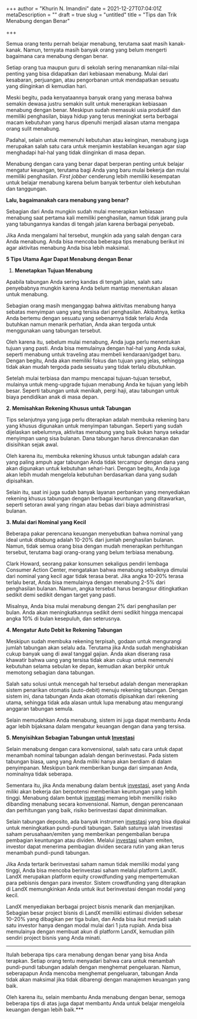 +++
author = "Khurin N. Imandini"
date = 2021-12-27T07:04:01Z
metaDescription = ""
draft = true
slug = "untitled"
title = "Tips dan Trik Menabung dengan Benar"

+++


Semua orang tentu pernah belajar menabung, terutama saat masih kanak-kanak. Namun, ternyata masih banyak orang yang belum mengerti bagaimana cara menabung dengan benar.

Setiap orang tua maupun guru di sekolah sering menanamkan nilai-nilai penting yang bisa didapatkan dari kebiasaan menabung. Mulai dari kesabaran, perjuangan, atau pengorbanan untuk mendapatkan sesuatu yang diinginkan di kemudian hari.

Meski begitu, pada kenyataannya banyak orang yang merasa bahwa semakin dewasa justru semakin sulit untuk menerapkan kebiasaan menabung dengan benar. Meskipun sudah memasuki usia produktif dan memiliki penghasilan, biaya hidup yang terus meningkat serta berbagai macam kebutuhan yang harus dipenuhi menjadi alasan utama mengapa orang sulit menabung.

Padahal, selain untuk memenuhi kebutuhan atau keinginan, menabung juga merupakan salah satu cara untuk menjamin kestabilan keuangan agar siap menghadapi hal-hal yang tidak diinginkan di masa depan.

Menabung dengan cara yang benar dapat berperan penting untuk belajar mengatur keuangan, terutama bagi Anda yang baru mulai bekerja dan mulai memiliki penghasilan. _First jobber_ cenderung lebih memiliki kesempatan untuk belajar menabung karena belum banyak terbentur oleh kebutuhan dan tanggungan.

**Lalu, bagaimanakah cara menabung yang benar?**

Sebagian dari Anda mungkin sudah mulai menerapkan kebiasaan menabung saat pertama kali memiliki penghasilan, namun tidak jarang pula yang tabungannya kandas di tengah jalan karena berbagai penyebab.

Jika Anda mengalami hal tersebut, mungkin ada yang salah dengan cara Anda menabung. Anda bisa mencoba beberapa tips menabung berikut ini agar aktivitas menabung Anda bisa lebih maksimal.

**5 Tips Utama Agar Dapat Menabung dengan Benar**

1. ******Menetapkan Tujuan Menabung******

Apabila tabungan Anda sering kandas di tengah jalan, salah satu penyebabnya mungkin karena Anda belum mantap menentukan alasan untuk menabung.

Sebagian orang masih menganggap bahwa aktivitas menabung hanya sebatas menyimpan uang yang tersisa dari penghasilan. Akibatnya, ketika Anda bertemu dengan sesuatu yang sebenarnya tidak terlalu Anda butuhkan namun menarik perhatian, Anda akan tergoda untuk menggunakan uang tabungan tersebut.

Oleh karena itu, sebelum mulai menabung, Anda juga perlu menentukan tujuan yang pasti. Anda bisa memulainya dengan hal-hal yang Anda sukai, seperti menabung untuk traveling atau membeli kendaraan/gadget baru. Dengan begitu, Anda akan memiliki fokus dan tujuan yang jelas, sehingga tidak akan mudah tergoda pada sesuatu yang tidak terlalu dibutuhkan.

Setelah mulai terbiasa dan mampu mencapai tujuan-tujuan tersebut, mulainya untuk meng-upgrade tujuan menabung Anda ke tujuan yang lebih besar. Seperti tabungan untuk menikah, pergi haji, atau tabungan untuk biaya pendidikan anak di masa depan.

**2. ****Memisahkan Rekening Khusus untuk Tabungan******

Tips selanjutnya yang juga perlu diterapkan adalah membuka rekening baru yang khusus digunakan untuk menyimpan tabungan. Seperti yang sudah dijelaskan sebelumnya, aktivitas menabung yang baik bukan hanya sekadar menyimpan uang sisa bulanan. Dana tabungan harus direncanakan dan disisihkan sejak awal.

Oleh karena itu, membuka rekening khusus untuk tabungan adalah cara yang paling ampuh agar tabungan Anda tidak tercampur dengan dana yang akan digunakan untuk kebutuhan sehari-hari. Dengan begitu, Anda juga akan lebih mudah mengelola kebutuhan berdasarkan dana yang sudah dipisahkan.

Selain itu, saat ini juga sudah banyak layanan perbankan yang menyediakan rekening khusus tabungan dengan berbagai keuntungan yang ditawarkan, seperti setoran awal yang ringan atau bebas dari biaya administrasi bulanan.

**3. ****Mulai dari Nominal yang Kecil******

Beberapa pakar perencana keuangan menyebutkan bahwa nominal yang ideal untuk ditabung adalah 10-20% dari jumlah penghasilan bulanan. Namun, tidak semua orang bisa dengan mudah menerapkan perhitungan tersebut, terutama bagi orang-orang yang belum terbiasa menabung.

Clark Howard, seorang pakar konsumen sekaligus pendiri lembaga Consumer Action Center, mengatakan bahwa menabung sebaiknya dimulai dari nominal yang kecil agar tidak terasa berat. Jika angka 10-20% terasa terlalu berat, Anda bisa memulainya dengan menabung 2-5% dari penghasilan bulanan. Namun, angka tersebut harus berangsur ditingkatkan sedikit demi sedikit dengan target yang pasti.

Misalnya, Anda bisa mulai menabung dengan 2% dari penghasilan per bulan. Anda akan meningkatkannya sedikit demi sedikit hingga mencapai angka 10% di bulan kesepuluh, dan seterusnya.

**4. ****Mengatur Auto Debit ke Rekening Tabungan******

Meskipun sudah membuka rekening terpisah, godaan untuk mengurangi jumlah tabungan akan selalu ada. Terutama jika Anda sudah menghabiskan cukup banyak uang di awal tanggal gajian. Anda akan diserang rasa khawatir bahwa uang yang tersisa tidak akan cukup untuk memenuhi kebutuhan selama sebulan ke depan, kemudian akan berpikir untuk memotong sebagian dana tabungan.

Salah satu solusi untuk mencegah hal tersebut adalah dengan menerapkan sistem penarikan otomatis (auto-debit) menuju rekening tabungan. Dengan sistem ini, dana tabungan Anda akan otomatis dipisahkan dari rekening utama, sehingga tidak ada alasan untuk lupa menabung atau mengurangi anggaran tabungan semula.

Selain memudahkan Anda menabung, sistem ini juga dapat membantu Anda agar lebih bijaksana dalam mengatur keuangan dengan dana yang tersisa.

**5. ****Menyisihkan Sebagian Tabungan untuk** [**Investasi**](https://landx.id/?gclid=Cj0KCQiAwqCOBhCdARIsAEPyW9nwi5NqHHR49GyAePUYL0Od4dF99zKuM6A-0DRLjtKLAAZuyxzPJM4aAuAYEALw_wcB)****

Selain menabung dengan cara konvensional, salah satu cara untuk dapat menambah nominal tabungan adalah dengan berinvestasi. Pada sistem tabungan biasa, uang yang Anda miliki hanya akan berdiam di dalam penyimpanan. Meskipun bank memberikan bunga dari simpanan Anda, nominalnya tidak seberapa.

Sementara itu, jika Anda menabung dalam bentuk [investasi](https://landx.id/?gclid=Cj0KCQiAwqCOBhCdARIsAEPyW9nwi5NqHHR49GyAePUYL0Od4dF99zKuM6A-0DRLjtKLAAZuyxzPJM4aAuAYEALw_wcB), aset yang Anda miliki akan bekerja dan berpotensi memberikan keuntungan yang lebih tinggi. Menabung dalam bentuk [investasi](https://landx.id/?gclid=Cj0KCQiAwqCOBhCdARIsAEPyW9nwi5NqHHR49GyAePUYL0Od4dF99zKuM6A-0DRLjtKLAAZuyxzPJM4aAuAYEALw_wcB) memang lebih memiliki risiko dibanding menabung secara konvensional. Namun, dengan perencanaan dan perhitungan yang baik, risiko berinvestasi dapat diminimalkan.

Selain tabungan deposito, ada banyak instrumen [investasi](https://landx.id/?gclid=Cj0KCQiAwqCOBhCdARIsAEPyW9nwi5NqHHR49GyAePUYL0Od4dF99zKuM6A-0DRLjtKLAAZuyxzPJM4aAuAYEALw_wcB) yang bisa dipakai untuk meningkatkan pundi-pundi tabungan. Salah satunya ialah investasi saham perusahaan/emiten yang memberikan pengembalian berupa pembagian keuntungan atau dividen. Melalui [investasi](https://landx.id/?gclid=Cj0KCQiAwqCOBhCdARIsAEPyW9nwi5NqHHR49GyAePUYL0Od4dF99zKuM6A-0DRLjtKLAAZuyxzPJM4aAuAYEALw_wcB) saham emiten, investor dapat menerima pembagian dividen secara rutin yang akan terus menambah pundi-pundi tabungan.

Jika Anda tertarik berinvestasi saham namun tidak memiliki modal yang tinggi, Anda bisa mencoba berinvestasi saham melalui platform LandX. LandX merupakan platform equity crowdfunding yang mempertemukan para pebisnis dengan para investor. Sistem crowdfunding yang diterapkan di LandX memungkinkan Anda untuk ikut berinvestasi dengan modal yang kecil.

LandX menyediakan berbagai project bisnis menarik dan menjanjikan. Sebagian besar project bisnis di LandX memiliki estimasi dividen sebesar 10–20% yang dibagikan per tiga bulan, dan Anda bisa ikut menjadi salah satu investor hanya dengan modal mulai dari 1 juta rupiah. Anda bisa memulainya dengan membuat akun di platform LandX, kemudian pilih sendiri project bisnis yang Anda minati.

***

Itulah beberapa tips cara menabung dengan benar yang bisa Anda terapkan. Setiap orang tentu menyadari bahwa cara untuk menambah pundi-pundi tabungan adalah dengan menghemat pengeluaran. Namun, seberapapun Anda mencoba menghemat pengeluaran, tabungan Anda tidak akan maksimal jika tidak dibarengi dengan manajemen keuangan yang baik.

Oleh karena itu, selain membantu Anda menabung dengan benar, semoga beberapa tips di atas juga dapat membantu Anda untuk belajar mengelola keuangan dengan lebih baik.***

